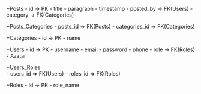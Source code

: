 +Posts
    - id -> PK
    - title
    - paragraph
    - timestamp
    - posted_by -> FK(Users)
    - category -> FK(Categories)
    
+Posts_Categories
    - posts_id        => FK(Posts)
    - categories_id   => FK(Categories)
    
+Categories
    - id -> PK
    - name
    
+Users
    - id -> PK
    - username 
    - email
    - password
    - phone
    - role -> FK(Roles)
    - Avatar
    
+Users_Roles  
    - users_id => FK(Users)
    - roles_id => FK(Roles)
    
+Roles
    - id -> PK
    - role_name
    

